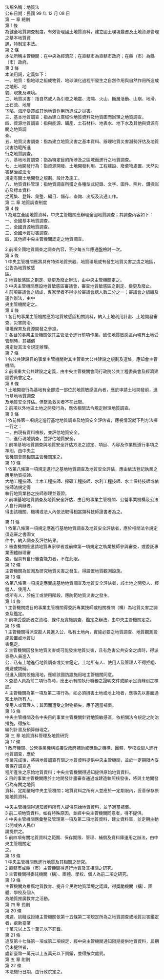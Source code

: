 法規名稱：地質法  
公布日期：民國 99 年 12 月 08 日  
第 一 章 總則  
第 1 條  
為健全地質調查制度，有效管理國土地質資料，建立國土環境變遷及土地資源管理之基本地質資  
訊，特制定本法。  
第 2 條  
本法所稱主管機關：在中央為經濟部；在直轄市為直轄市政府；在縣（市）為縣（市）政府。  
第 3 條  
本法用詞，定義如下：  
一、地質：指地球之組成物質、地球演化過程所發生之自然作用與自然作用所造成之地形、地  
貌、現象及環境。  
二、地質災害：指自然或人為引發之地震、海嘯、火山、斷層活動、山崩、地滑、土石流、地層  
下陷、海岸變遷或其他地質作用所造成之災害。  
三、基本地質調查：指為建立廣域性地質資料及地質圖而辦理之地質調查。  
四、資源地質調查：指與能源、礦產、土石材料、地表水、地下水及其他與資源有關之地質調  
查。  
五、地質災害調查：指為建立地質災害之基本資料、辦理地質災害潛勢評估及地質災害防範所進  
行之地質調查。  
六、基地地質調查：指為特定目的所涉及之區域而進行之地質調查。  
七、土地開發行為：指資源開發、土地開發利用、工程建設、廢棄物處置、天然災害整治或法令  
規定有關土地開發之規劃、設計及施工。  
八、地質資料管理：指地質調查所獲之各種型式紀錄、文字、圖件、照片、鑽探岩心及標本資料  
之蒐集、登錄、彙整、編目、儲存、查詢、出版及流通工作。  
第 二 章 地質調查制度  
第 4 條  
1 為建立全國地質資料，中央主管機關應辦理全國地質調查；其調查內容如下：  
一、全國基本地質調查。  
二、全國資源地質調查。  
三、全國地質災害調查。  
四、其他經中央主管機關認定之地質調查。  


2 前項全國地質調查之調查內容，至少每五年應通盤檢討一次。  
第 5 條  
1 中央主管機關應將具有特殊地質景觀、地質環境或有發生地質災害之虞之地區，公告為地質敏感  
區。  
2 地質敏感區之劃定、變更及廢止辦法，由中央主管機關定之。  
3 中央主管機關應設地質敏感區審議會，審查地質敏感區之劃定、變更及廢止。  
4 前項審議會之組成，專家學者不得少於審議會總人數二分之一；審議會之組織及運作辦法，由中  
央主管機關定之。  
第 6 條  
1 各目的事業主管機關應將地質敏感區相關資料，納入土地利用計畫、土地開發審查、災害防治、  
環境保育及資源開發之參據。  
2 各目的事業主管機關依其主管法令進行前項作業，致使地質敏感區內現有土地受管制時，其補償  
規定從其法令規定辦理。  
第 7 條  
1 各公共建設目的事業主管機關對其主管重大公共建設之規劃及選址，應知會主管機關。  
2 前項重大公共建設之定義，由中央主管機關會同行政院公共工程委員會及經濟建設委員會定之。  
第 8 條  
1 土地開發行為基地有全部或一部位於地質敏感區內者，應於申請土地開發前，進行基地地質調查  
及地質安全評估。但緊急救災者不在此限。  
2 前項以外地區土地之開發行為，應依相關法令規定辦理地質調查。  
第 9 條  
1 依前條第一項規定進行基地地質調查及地質安全評估者，應視情況就下列方法擇一行之：  
一、由現有資料檢核，並評估地質安全。  
二、進行現地調查，並評估地質安全。  
2 前項基地地質調查與地質安全評估方法之認定、項目、內容及作業應遵行事項之準則，由中央主  
管機關會商相關主管機關定之。  
第 10 條  
1 依第八條第一項規定進行之基地地質調查及地質安全評估，應由依法登記執業之應用地質技師、  
大地工程技師、土木工程技師、採礦工程技師、水利工程技師、水土保持技師或依技師法規定得  
執行地質業務之技師辦理並簽證。  
2 前項基地地質調查及地質安全評估，由目的事業主管機關、公營事業機構及公法人自行興辦者，  
得由該機關、機構或法人內依法取得相當類科技師證書者為之。  


第 11 條  
1 依第八條第一項規定應進行基地地質調查及地質安全評估者，應於相關法令規定須送審之書圖文  
件中，納入調查及評估結果。  
2 審查機關應邀請地質專家學者或前條第一項規定之執業技師參與審查，或委託專業團體辦理審  
查。但具有自行審查能力者，不在此限。  
第 12 條  
主管機關為監測及研究地質災害之發生，得設置地質觀測設施。  
第 13 條  
依第八條第一項規定應實施基地地質調查及地質安全評估者，該土地之開發人、經營人、使用人  
或所有人，於施工或使用階段，應防範地質災害之發生。  
第 14 條  
1 主管機關或目的事業主管機關得委託專業技師或相關機關（構）為地質災害之調查及鑑定。  
2 前項受委託者之資格、條件及實施調查、鑑定之辦法，由中央主管機關定之。  
第 15 條  
1 主管機關得派查勘人員進入公、私有土地內，實施必要之地質調查、地質觀測設施設置或地質災  
害鑑定。  
2 主管機關因發生地質災害或可能發生地質災害，且有危害公共安全之虞時，得派查勘人員進入  
公、私有土地進行地質調查或災害鑑定，土地所有人、使用人及管理人不得拒絕、規避或妨礙。  
但進入國防設施用地，應經該國防設施用地主管機關同意。  
3 查勘人員為前二項行為時，應出示有關執行職務之證明文件或顯示足資辨別之標誌。  
4 主管機關為第一項及第二項行為，如必須損害土地或地上物者，應事先以書面通知土地所有人、  
使用人或管理人；其因而遭受之財物損失，應予適當補償。  
第 16 條  
中央主管機關及各中央目的事業主管機關針對地質敏感區，依相關法令規定之防治措施，得按年  
編列計畫及預算辦理之。  
第 三 章 地質資料管理及地質研究  
第 17 條  
1 政府機關、公營事業機構或接受政府補助或獎勵之機構、團體、學校或個人進行地質調查，應於  
作業完成後，將與地質調查有關之地質資料提供中央主管機關，並於一定期限內妥善保存調查過  
程所產生之原始地質資料；中央主管機關得通知提供原始地質資料。  
2 目的事業主管機關應於土地開發計畫審查通過或建造執照核發後，將與土地開發行為有關之地質  
資料，定期彙報中央主管機關；地質資料之所有人並應於一定期限內，妥善保存原始地質資料。  


中央主管機關得通知資料所有人提供原始地質資料，並予適當補償。  
3 前二項地質資料，如有特殊原因，並經中央主管機關同意者，得不提供。  
4 中央主管機關應彙整及管理第一項及第二項地質資料，建立資料庫，並定期主動公開或依人民申  
請提供之。  
5 前四項有關地質資料之範圍、保存期限、管理、補償及資料庫運用之辦法，由中央主管機關定  
之。  
第 18 條  
1 中央主管機關應進行地質及其相關之研究。  
2 直轄市或縣（市）主管機關得進行地質及其相關之研究。  
3 主管機關得委託機關（構）、團體、學校、個人為前二項之研究。  
第 19 條  
主管機關為推廣地質教育、提升全民對地質環境之認識，得獎勵機關（構）、團體、學校及個人  
為地質推廣教育之活動。  
第 四 章 罰則  
第 20 條  
規避、妨礙或拒絕主管機關依第十五條第二項規定所為之地質調查或地質災害鑑定者，處新臺幣  
十萬元以上五十萬元以下罰鍰。  
第 21 條  
違反第十七條第一項或第二項規定，經中央主管機關通知限期提供地質資料，屆期仍未提供者，  
處新臺幣一萬元以上五萬元以下罰鍰，並得按次處罰。  
第 五 章 附則  
第 22 條  
本法施行日期，由行政院定之。  


